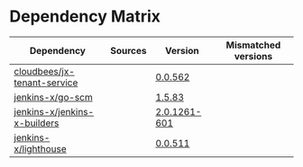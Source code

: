 # Dependency Matrix

Dependency | Sources | Version | Mismatched versions
---------- | ------- | ------- | -------------------
[cloudbees/jx-tenant-service](https://github.com/cloudbees/jx-tenant-service) |  | [0.0.562](https://github.com/cloudbees/jx-tenant-service/releases/tag/v0.0.562) | 
[jenkins-x/go-scm](https://github.com/jenkins-x/go-scm) |  | [1.5.83]() | 
[jenkins-x/jenkins-x-builders](https://github.com/jenkins-x/jenkins-x-builders) |  | [2.0.1261-601]() | 
[jenkins-x/lighthouse](https://github.com/jenkins-x/lighthouse) |  | [0.0.511]() | 
